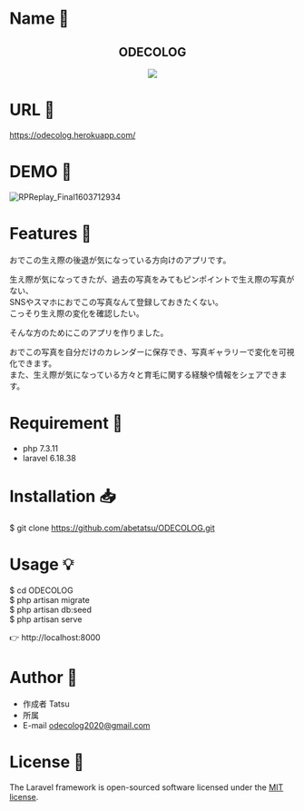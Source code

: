 # Name :full_moon_with_face:
<h2 align="center">ODECOLOG</h2>

<p align="center">
  <img src="https://res.cloudinary.com/tatsu/image/upload/v1602546933/%E3%82%B9%E3%82%AF%E3%83%AA%E3%83%BC%E3%83%B3%E3%82%B7%E3%83%A7%E3%83%83%E3%83%88_2020-10-13_8.55.04_fvpo4k.png">
</p>

# URL :link:
https://odecolog.herokuapp.com/

# DEMO :movie_camera:
![RPReplay_Final1603712934](https://user-images.githubusercontent.com/59195628/97169389-55ca7c00-17cd-11eb-8548-edcb3608a8dd.gif)

# Features :tada:

おでこの生え際の後退が気になっている方向けのアプリです。<br>

生え際が気になってきたが、過去の写真をみてもピンポイントで生え際の写真がない、<br>
SNSやスマホにおでこの写真なんて登録しておきたくない。<br>
こっそり生え際の変化を確認したい。<br>

そんな方のためにこのアプリを作りました。<br>

おでこの写真を自分だけのカレンダーに保存でき、写真ギャラリーで変化を可視化できます。<br>
また、生え際が気になっている方々と育毛に関する経験や情報をシェアできます。<br>


# Requirement :memo:
* php 7.3.11
* laravel 6.18.38

# Installation :inbox_tray:

$ git clone https://github.com/abetatsu/ODECOLOG.git

# Usage :bulb:

$ cd ODECOLOG<br>
$ php artisan migrate<br>
$ php artisan db:seed<br>
$ php artisan serve<br>

👉 http://localhost:8000

# Author :email:

* 作成者 Tatsu
* 所属
* E-mail odecolog2020@gmail.com

# License :speech_balloon:

The Laravel framework is open-sourced software licensed under the [MIT license](https://opensource.org/licenses/MIT).
